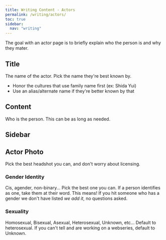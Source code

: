 ```yaml
---
title: Writing Content - Actors
permalink: /writing/actors/
toc: true
sidebar:
  nav: "writing"
---
```


The goal with an actor page is to briefly explain who the person is and why they mater.

## Title

The name of the actor. Pick the name they're best known by.

* Honor the cultures that use family name first (ex: Shida Yui)
* Use an alias/alternate name if they're better known by that

## Content

Who is the person. This can be as long as needed.

## Sidebar

## Actor Photo

Pick the best headshot you can, and don't worry about licensing.

### Gender Identity

Cis, agender, non-binary... Pick the best one you can. If a person identifies as one, take them at their word. This means! If you hit someone who has a gender we don't have listed _we add it_, no questions asked.

### Sexuality

Homosexual, Bisexual, Asexual, Heterosexual, Unknown, etc... Default to heterosexual. If you can't tell and are working on a webseries, default to Unknown.
